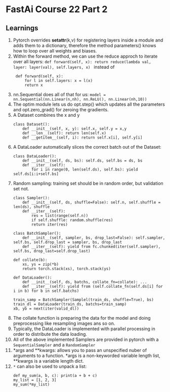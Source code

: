 # FastAi Course 22 Part 2

## Learnings

1. Pytorch overrides __setattr__(k,v) for registering layers inside a module and adds them to a dictionary, therefore the method parameters() knows how to loop over all weights and biases.
1. Within the forward method, we can use the reduce approch to iterate over all layers:
   ```def forward(self, x): return reduce(lambda val, layer: layer(val), self.layers, x) ``` instead of 
   ```
    def forward(self, x):
        for l in self.layers: x = l(x)
        return x
    ```
1. nn.Sequential does all of that for us: ```model = nn.Sequential(nn.Linear(n,nh), nn.ReLU(), nn.Linear(nh,10))```
1. The optim module lets us do opt.step() which updates all the parameters and opt.zero_grad() for zeroing the gradients.
1. A Dataset combines the x and y
    ```
    class Dataset():
        def __init__(self, x, y): self.x, self.y = x,y
        def __len__(self): return len(self.x)
        def __getitem__(self, i): return self.x[i], self.y[i]
    ```
1. A DataLoader automatically slices the correct batch out of the Dataset:
    ```
    class DataLoader():
        def __init__(self, ds, bs): self.ds, self.bs = ds, bs
        def __iter__(self):
            for i in range(0, len(self.ds), self.bs): yield self.ds[i:i+self.bs]
    ```
1. Random sampling: training set should be in random order, but validation set not.
    ```
    class Sampler():
        def __init__(self, ds, shuffle=False): self.n, self.shuffle = len(ds), shuffle
        def __iter__(self):
            res = list(range(self.n))
            if self.shuffle: random.shuffle(res)
            return iter(res)

    class BatchSampler():
        def __init__(self, sampler, bs, drop_last=False): self.sampler, self.bs, self.drop_last = sampler, bs, drop_last
        def __iter__(self): yield from fc.chunked(iter(self.sampler), self.bs, drop_last=self.drop_last)

    def collate(b):
        xs, ys = zip(*b)
        return torch.stack(xs), torch.stack(ys)

    def DataLoader():
        def __init__(self, ds, batchs, collate_fn=collate): ...
        def __iter__(self): yield from (self.collate_fn(self.ds[i] for i in b) for b in self.batchs)

    train_samp = BatchSampler(Samplel(train_ds, shuffle=True), bs)
    train_dl = DataLoader(train_ds, batchs=train_samp)
    xb, yb = next(iter(valid_dl))
    ```
1. The collate function is preparing the data for the model and doing preprocessing like resampling images ans so on.
1. Typically, the DataLoader is implemented with parallel processing in order to distribute the data loading.
1. All of the above implemented Samplers are provided in pytorch with a ```SequentialSampler``` and a ```RandomSampler```
1. *args and **kwargs: allows you to pass an unspecified nuber of arguments to a function. *args is a non-keyworded variable length list, **kwargs is a variable length dict.
1. ```*``` can also be used to unpack a list:
    ```
    def my_sum(a, b, c): print(a + b + c)
    my_list = [1, 2, 3]
    my_sum(*my_list)
    ```